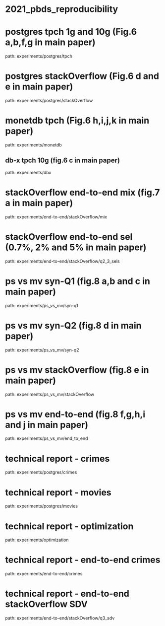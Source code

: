 # 2021_pbds_reproducibility

# postgres tpch 1g and 10g (Fig.6 a,b,f,g in main paper)
path: experiments/postgres/tpch

# postgres stackOverflow (Fig.6 d and e in main paper)
path: experiments/postgres/stackOverflow

# monetdb tpch (Fig.6 h,i,j,k in main paper)
path: experiments/monetdb

## db-x tpch 10g (fig.6 c in main paper)
path: experiments/dbx

# stackOverflow end-to-end mix (fig.7 a in main paper)
path: experiments/end-to-end/stackOverflow/mix

# stackOverflow end-to-end sel (0.7%, 2% and 5% in main paper)
path: experiments/end-to-end/stackOverflow/q2_3_sels

# ps vs mv syn-Q1 (fig.8 a,b and c in main paper)
path: experiments/ps_vs_mv/syn-q1

# ps vs mv syn-Q2 (fig.8 d in main paper)
path: experiments/ps_vs_mv/syn-q2

# ps vs mv stackOverflow (fig.8 e in main paper)
path: experiments/ps_vs_mv/stackOverflow

# ps vs mv end-to-end (fig.8 f,g,h,i and j in main paper)
path: experiments/ps_vs_mv/end_to_end

# technical report - crimes
path: experiments/postgres/crimes

# technical report - movies
path: experiments/postgres/movies


# technical report - optimization
path: experiments/optimization

# technical report - end-to-end crimes
path: experiments/end-to-end/crimes

# technical report - end-to-end stackOverflow SDV
path: experiments/end-to-end/stackOverflow/q3_sdv
